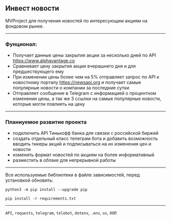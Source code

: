 ## Инвест новости
MVProject для получения новостей по интересующим акциям на фондовом рынке.

---

### Фунционал:
- Получает данные цены закрытия акции за несколько дней по API https://www.alphavantage.co
- Сравнивает цену закрытия акции вчерашнего дня и для предшествующего ему
- При изменении цены более чем на 5% отправляет запрос по API к новостному порталу https://newsapi.org и получает самые популярные новости о компании за последние сутки
- Отправляет сообщение в Telegram с информацией о процентном изменении цены, а так же 3 ссылки на самые популярные новости, которые могли повлиять на цену
---

### Планиуемое развитие проекта

- подключить API Тинькофф банка для связки с российской биржей
- создать отдельный класс телеграм бота и добавить возможность вводить тикеры акций и подписываться на их изменения цен и новости
- изменить формат новостей по акциям на более информативный
- разместить в облаке для непрерывной работы

___
Все используемые библиотеки в файле зависимостей, перед установкой обновить:

```python3 -m pip install --upgrade pip```

```pip install -r requirements.txt ```
___
`API`, `requests`, `telegram`, `telebot`, `dotenv`, `.env`, `os`, `ООП`